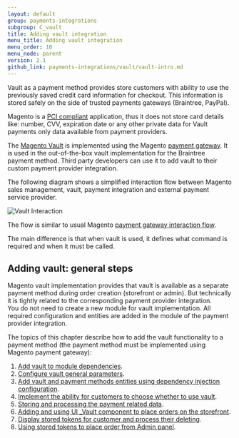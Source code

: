 ```yaml
---
layout: default
group: payments-integrations
subgroup: C_vault
title: Adding vault integration
menu_title: Adding vault integration
menu_order: 10
menu_node: parent
version: 2.1
github_link: payments-integrations/vault/vault-intro.md
---
```


Vault as a payment method provides store customers with ability to use the previously saved credit card information for checkout. This information is stored safely on the side of trusted payments gateways (Braintree, PayPal).  

Magento is a [PCI compliant](https://www.pcisecuritystandards.org/) application, thus it does not store card details like: number,
CVV, expiration date or any other private data for Vault payments only data available from payment providers.

The [Magento Vault]({{site.mage2100url}}app/code/Magento/Vault) is implemented using the Magento [payment gateway]({{page.baseurl}}payments-integrations/payment-gateway/payment-gateway-intro.html). It is used in the out-of-the-box vault implementation for the Braintree payment method. Third party developers can use it to add vault to their custom payment provider integration.

The following diagram shows a simplified interaction flow between Magento sales management, vault, payment integration and external payment service provider.

![Vault Interaction]({{site.baseurl}}common/images/payments-integrations/vault_interaction_flow.png)

The flow is similar to usual Magento [payment gateway interaction flow]({{page.baseurl}}payment-integrations/payment-gateway/payment-gateway-intro.html). 

The main difference is that when vault is used, it defines what command is required and when it must be called.

## Adding vault: general steps

Magento vault implementation provides that vault is available as a separate payment method during order creation (storefront or admin). But technically it is tightly related to the corresponding payment provider integration.   
You do not need to create a new module for vault implementation. All required configuration and entities are added in the module of the payment provider integration. 

The topics of this chapter describe how to add the vault functionality to a payment method (the payment method must be implemented using Magento payment gateway):

1. [Add vault to module dependencies]({{page.baseurl}}payments-integrations/vault/module-configuration.html).
2. [Configure vault general parameters]({{page.baseurl}}payments-integrations/vault/vault-payment-configuration.html).
3. [Add vault and payment methods entities using dependency injection configuration]({{page.baseurl}}payments-integrations/vault/vault-di.html).
4. [Implement the ability for customers to choose whether to use vault]({{page.baseurl}}payments-integrations/vault/enabler.html).
5. [Storing and processing the payment related data]({{page.baseurl}}payments-integrations/vault/payment-token.html).
6. [Adding and using  UI _Vault component to place orders on the storefront]({{page.baseurl}}payments-integrations/vault/token-ui-component-provider.html).
7. [Display stored tokens for customer and process their deleting]({{page.baseurl}}payments-integrations/vault/customer-stored-payments.html).
8. [Using stored tokens to place order from Admin panel]({{page.baseurl}}payments-integrations/vault/admin-integration.html).

